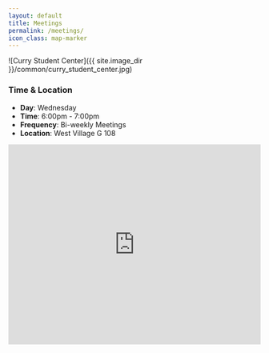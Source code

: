 ```yaml
---
layout: default
title: Meetings
permalink: /meetings/
icon_class: map-marker
---
```

<span class="image featured">
![Curry Student Center]({{ site.image_dir }}/common/curry_student_center.jpg)

### Time & Location
  
  - **Day**: Wednesday
  - **Time**: 6:00pm - 7:00pm
  - **Frequency**: Bi-weekly Meetings
  - **Location**: West Village G 108

<iframe src="https://maps.google.com/maps?q=west%20village%20g&t=&z=17&ie=UTF8&iwloc=&output=embed" width="100%" height="400em" frameborder="0" style="border:0"></iframe>
